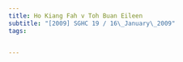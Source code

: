 ```yaml
---
title: Ho Kiang Fah v Toh Buan Eileen 
subtitle: "[2009] SGHC 19 / 16\_January\_2009"
tags:


---
```


